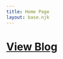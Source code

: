 ```yaml
---
title: Home Page
layout: base.njk
---
```


<h1 class="display-1">
    <a href="/blog" class="text-dark">View Blog</a>
</h1>
